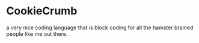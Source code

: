 # CookieCrumb
a very nice coding language that is block coding for all the hamster brained people like me out there.

